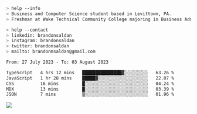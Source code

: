 ````bash
> help --info
> Business and Computer Science student based in Levittown, PA.
> Freshman at Wake Technical Community College majoring in Business Administration.
````

````bash
> help --contact
> linkedin: brandonsaldan
> instagram: brandonsaldan
> twitter: brandonsaldan
> mailto: brandonmsaldan@gmail.com
````

<!--START_SECTION:waka-->

```txt
From: 27 July 2023 - To: 03 August 2023

TypeScript   4 hrs 12 mins   ███████████████▓░░░░░░░░░   63.26 %
JavaScript   1 hr 28 mins    █████▓░░░░░░░░░░░░░░░░░░░   22.07 %
CSS          16 mins         █░░░░░░░░░░░░░░░░░░░░░░░░   04.24 %
MDX          13 mins         █░░░░░░░░░░░░░░░░░░░░░░░░   03.39 %
JSON         7 mins          ▒░░░░░░░░░░░░░░░░░░░░░░░░   01.96 %
```

<!--END_SECTION:waka-->

![](https://komarev.com/ghpvc/?username=brandonsaldan&color=6A8AFF)
